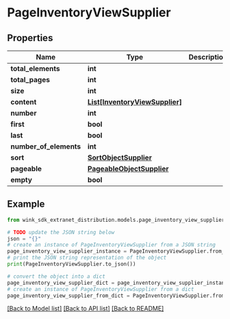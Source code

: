 # PageInventoryViewSupplier


## Properties

Name | Type | Description | Notes
------------ | ------------- | ------------- | -------------
**total_elements** | **int** |  | [optional] 
**total_pages** | **int** |  | [optional] 
**size** | **int** |  | [optional] 
**content** | [**List[InventoryViewSupplier]**](InventoryViewSupplier.md) |  | [optional] 
**number** | **int** |  | [optional] 
**first** | **bool** |  | [optional] 
**last** | **bool** |  | [optional] 
**number_of_elements** | **int** |  | [optional] 
**sort** | [**SortObjectSupplier**](SortObjectSupplier.md) |  | [optional] 
**pageable** | [**PageableObjectSupplier**](PageableObjectSupplier.md) |  | [optional] 
**empty** | **bool** |  | [optional] 

## Example

```python
from wink_sdk_extranet_distribution.models.page_inventory_view_supplier import PageInventoryViewSupplier

# TODO update the JSON string below
json = "{}"
# create an instance of PageInventoryViewSupplier from a JSON string
page_inventory_view_supplier_instance = PageInventoryViewSupplier.from_json(json)
# print the JSON string representation of the object
print(PageInventoryViewSupplier.to_json())

# convert the object into a dict
page_inventory_view_supplier_dict = page_inventory_view_supplier_instance.to_dict()
# create an instance of PageInventoryViewSupplier from a dict
page_inventory_view_supplier_from_dict = PageInventoryViewSupplier.from_dict(page_inventory_view_supplier_dict)
```
[[Back to Model list]](../README.md#documentation-for-models) [[Back to API list]](../README.md#documentation-for-api-endpoints) [[Back to README]](../README.md)


